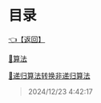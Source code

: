 # 目录  


[👈【返回】](/--Catalog--/--Catalog--root)  


[📁算法](/--Catalog--/数据结构和算法/算法/--Catalog--算法)  

[📜递归算法转换非递归算法](/数据结构和算法/递归算法转换非递归算法.txt)  







> 2024/12/23 4:42:17
